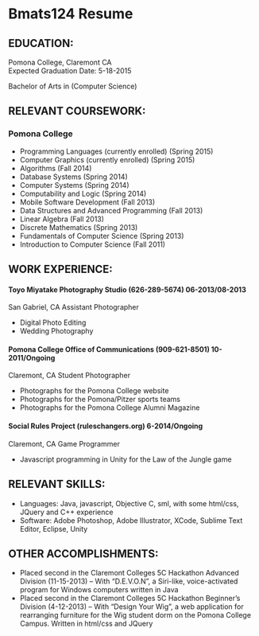 # Bmats124 Resume
## EDUCATION:
Pomona College, Claremont CA	 				
Expected Graduation Date: 5-18-2015

Bachelor of Arts in (Computer Science)

## RELEVANT COURSEWORK: 
### Pomona College	
*	Programming Languages (currently enrolled)						(Spring 2015)
*	Computer Graphics (currently enrolled)						(Spring 2015)
*	Algorithms										(Fall 2014)
*	Database Systems									(Spring 2014)
*	Computer Systems 									(Spring 2014)
*	Computability and Logic 								(Spring 2014)
*	Mobile Software Development								(Fall 2013)
*	Data Structures and Advanced Programming 						(Fall 2013)
*	Linear Algebra										(Fall 2013)
*	Discrete Mathematics									(Spring 2013)
*	Fundamentals of Computer Science							(Spring 2013)
*	Introduction to Computer Science							(Fall 2011)

## WORK EXPERIENCE:

#### Toyo Miyatake Photography Studio (626-289-5674)						06-2013/08-2013
San Gabriel, CA
Assistant Photographer

*	Digital Photo Editing
*	Wedding Photography

#### Pomona College Office of Communications (909-621-8501)			          		10-2011/Ongoing
Claremont, CA
Student Photographer

*	Photographs for the Pomona College website
*	Photographs for the Pomona/Pitzer sports teams
*	Photographs for the Pomona College Alumni Magazine

#### Social Rules Project (ruleschangers.org)							6-2014/Ongoing
Claremont, CA
Game Programmer

*	Javascript programming in Unity for the Law of the Jungle game


## RELEVANT SKILLS:
* Languages: Java, javascript, Objective C, sml, with some html/css, JQuery and C++ experience
* Software: Adobe Photoshop, Adobe Illustrator, XCode, Sublime Text Editor, Eclipse, Unity

## OTHER ACCOMPLISHMENTS: 

*	Placed second in the Claremont Colleges 5C Hackathon Advanced Division (11-15-2013)  –  With “D.E.V.O.N”, a Siri-like, voice-activated program for Windows computers written in Java
*	Placed second in the Claremont Colleges 5C Hackathon Beginner’s Division (4-12-2013) – With “Design Your Wig”, a web application for rearranging furniture for the Wig student dorm on the Pomona College Campus.  Written in html/css and JQuery


